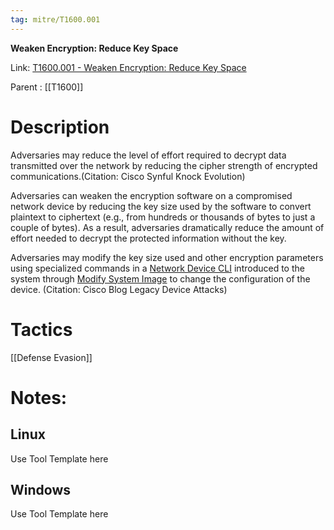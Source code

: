 ```yaml
---
tag: mitre/T1600.001
---
```


**Weaken Encryption: Reduce Key Space**

Link: [T1600.001 - Weaken Encryption: Reduce Key Space](https://attack.mitre.org/techniques/T1600/001)

Parent : [[T1600]]


# Description

Adversaries may reduce the level of effort required to decrypt data transmitted over the network by reducing the cipher strength of encrypted communications.(Citation: Cisco Synful Knock Evolution)

Adversaries can weaken the encryption software on a compromised network device by reducing the key size used by the software to convert plaintext to ciphertext (e.g., from hundreds or thousands of bytes to just a couple of bytes). As a result, adversaries dramatically reduce the amount of effort needed to decrypt the protected information without the key.

Adversaries may modify the key size used and other encryption parameters using specialized commands in a [Network Device CLI](https://attack.mitre.org/techniques/T1059/008) introduced to the system through [Modify System Image](https://attack.mitre.org/techniques/T1601) to change the configuration of the device. (Citation: Cisco Blog Legacy Device Attacks)

# Tactics


[[Defense Evasion]]


# Notes:

## Linux

Use Tool Template here

## Windows

Use Tool Template here
